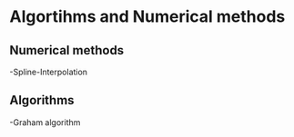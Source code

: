 # Algortihms and Numerical methods
## Numerical methods
-Spline-Interpolation
## Algorithms
-Graham algorithm
